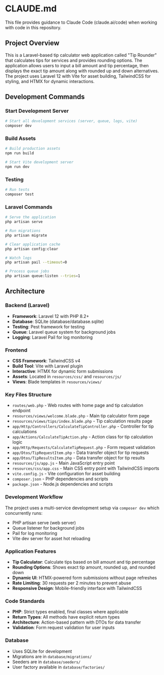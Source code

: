 # CLAUDE.md

This file provides guidance to Claude Code (claude.ai/code) when working with code in this repository.

## Project Overview

This is a Laravel-based tip calculator web application called "Tip Rounder" that calculates tips for services and provides rounding options. The application allows users to input a bill amount and tip percentage, then displays the exact tip amount along with rounded up and down alternatives. The project uses Laravel 12 with Vite for asset building, TailwindCSS for styling, and HTMX for dynamic interactions.

## Development Commands

### Start Development Server
```bash
# Start all development services (server, queue, logs, vite)
composer dev
```

### Build Assets
```bash
# Build production assets
npm run build

# Start Vite development server
npm run dev
```

### Testing
```bash
# Run tests
composer test
```

### Laravel Commands
```bash
# Serve the application
php artisan serve

# Run migrations
php artisan migrate

# Clear application cache
php artisan config:clear

# Watch logs
php artisan pail --timeout=0

# Process queue jobs
php artisan queue:listen --tries=1
```

## Architecture

### Backend (Laravel)
- **Framework**: Laravel 12 with PHP 8.2+
- **Database**: SQLite (database/database.sqlite)
- **Testing**: Pest framework for testing
- **Queue**: Laravel queue system for background jobs
- **Logging**: Laravel Pail for log monitoring

### Frontend
- **CSS Framework**: TailwindCSS v4
- **Build Tool**: Vite with Laravel plugin
- **Interactive**: HTMX for dynamic form submissions
- **Assets**: Located in `resources/css/` and `resources/js/`
- **Views**: Blade templates in `resources/views/`

### Key Files Structure
- `routes/web.php` - Web routes with home page and tip calculation endpoint
- `resources/views/welcome.blade.php` - Main tip calculator form page
- `resources/views/tips/index.blade.php` - Tip calculation results page
- `app/Http/Controllers/CalculateTipController.php` - Controller for tip calculations
- `app/Actions/CalculateTipAction.php` - Action class for tip calculation logic
- `app/Http/Requests/CalculateTipRequest.php` - Form request validation
- `app/Dtos/TipRequestItem.php` - Data transfer object for tip requests
- `app/Dtos/TipResultsItem.php` - Data transfer object for tip results
- `resources/js/app.js` - Main JavaScript entry point
- `resources/css/app.css` - Main CSS entry point with TailwindCSS imports
- `vite.config.js` - Vite configuration for asset building
- `composer.json` - PHP dependencies and scripts
- `package.json` - Node.js dependencies and scripts

### Development Workflow
The project uses a multi-service development setup via `composer dev` which concurrently runs:
- PHP artisan serve (web server)
- Queue listener for background jobs
- Pail for log monitoring
- Vite dev server for asset hot reloading

### Application Features
- **Tip Calculator**: Calculate tips based on bill amount and tip percentage
- **Rounding Options**: Shows exact tip amount, rounded up, and rounded down
- **Dynamic UI**: HTMX-powered form submissions without page refreshes
- **Rate Limiting**: 30 requests per 2 minutes to prevent abuse
- **Responsive Design**: Mobile-friendly interface with TailwindCSS

### Code Standards
- **PHP**: Strict types enabled, final classes where applicable
- **Return Types**: All methods have explicit return types
- **Architecture**: Action-based pattern with DTOs for data transfer
- **Validation**: Form request validation for user inputs

### Database
- Uses SQLite for development
- Migrations are in `database/migrations/`
- Seeders are in `database/seeders/`
- User factory available in `database/factories/`